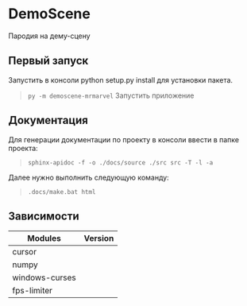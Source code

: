 # DemoScene
Пародия на дему-сцену

## Первый запуск
Запустить в консоли python setup.py install для установки пакета.
> `py -m demoscene-mrmarvel` Запустить приложение

## Документация
Для генерации документации по проекту в консоли ввести в папке проекта:
> `sphinx-apidoc -f -o ./docs/source ./src src -T -l -a`

Далее нужно выполнить следующую команду:
> `.docs/make.bat html`

## Зависимости
| Modules        | Version |
|----------------|:-------:|
| cursor         |         |
| numpy          |         |
| windows-curses |         |
| fps-limiter    |         |